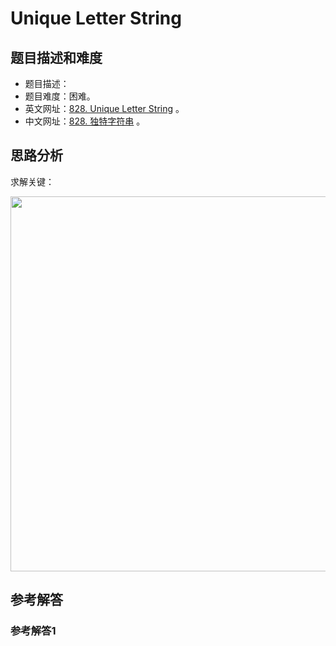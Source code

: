 # Unique Letter String

## 题目描述和难度
+ 题目描述：
+ 题目难度：困难。
+ 英文网址：[828. Unique Letter String](https://leetcode.com/problems/unique-letter-string/description/)  。
+ 中文网址：[828. 独特字符串](https://leetcode-cn.com/problems/unique-letter-string/description/)  。
## 思路分析
求解关键：

<img src="https://liweiwei1419.github.io/images/leetcode-solution/" width="600">

## 参考解答
### 参考解答1

```java

```